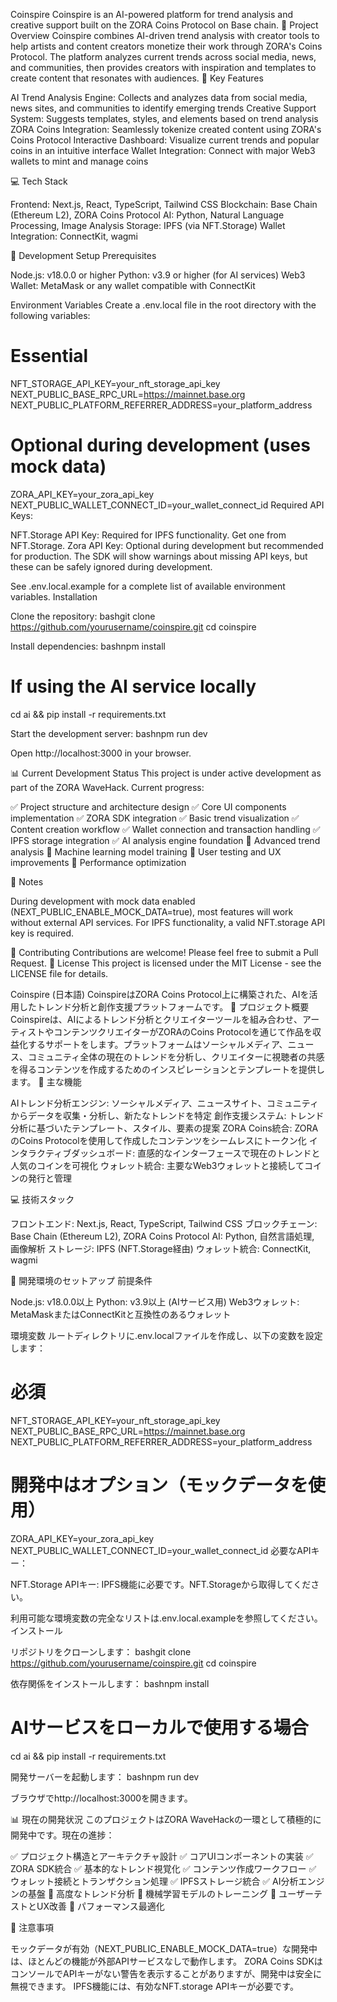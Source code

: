 Coinspire
Coinspire is an AI-powered platform for trend analysis and creative support built on the ZORA Coins Protocol on Base chain.
🌟 Project Overview
Coinspire combines AI-driven trend analysis with creator tools to help artists and content creators monetize their work through ZORA's Coins Protocol. The platform analyzes current trends across social media, news, and communities, then provides creators with inspiration and templates to create content that resonates with audiences.
🚀 Key Features

AI Trend Analysis Engine: Collects and analyzes data from social media, news sites, and communities to identify emerging trends
Creative Support System: Suggests templates, styles, and elements based on trend analysis
ZORA Coins Integration: Seamlessly tokenize created content using ZORA's Coins Protocol
Interactive Dashboard: Visualize current trends and popular coins in an intuitive interface
Wallet Integration: Connect with major Web3 wallets to mint and manage coins

💻 Tech Stack

Frontend: Next.js, React, TypeScript, Tailwind CSS
Blockchain: Base Chain (Ethereum L2), ZORA Coins Protocol
AI: Python, Natural Language Processing, Image Analysis
Storage: IPFS (via NFT.Storage)
Wallet Integration: ConnectKit, wagmi

🔧 Development Setup
Prerequisites

Node.js: v18.0.0 or higher
Python: v3.9 or higher (for AI services)
Web3 Wallet: MetaMask or any wallet compatible with ConnectKit

Environment Variables
Create a .env.local file in the root directory with the following variables:
# Essential
NFT_STORAGE_API_KEY=your_nft_storage_api_key
NEXT_PUBLIC_BASE_RPC_URL=https://mainnet.base.org
NEXT_PUBLIC_PLATFORM_REFERRER_ADDRESS=your_platform_address

# Optional during development (uses mock data)
ZORA_API_KEY=your_zora_api_key
NEXT_PUBLIC_WALLET_CONNECT_ID=your_wallet_connect_id
Required API Keys:

NFT.Storage API Key: Required for IPFS functionality. Get one from NFT.Storage.
Zora API Key: Optional during development but recommended for production. The SDK will show warnings about missing API keys, but these can be safely ignored during development.

See .env.local.example for a complete list of available environment variables.
Installation

Clone the repository:
bashgit clone https://github.com/yourusername/coinspire.git
cd coinspire

Install dependencies:
bashnpm install
# If using the AI service locally
cd ai && pip install -r requirements.txt

Start the development server:
bashnpm run dev

Open http://localhost:3000 in your browser.

📊 Current Development Status
This project is under active development as part of the ZORA WaveHack. Current progress:

✅ Project structure and architecture design
✅ Core UI components implementation
✅ ZORA SDK integration
✅ Basic trend visualization
✅ Content creation workflow
✅ Wallet connection and transaction handling
✅ IPFS storage integration
✅ AI analysis engine foundation
🚧 Advanced trend analysis
🚧 Machine learning model training
🚧 User testing and UX improvements
🚧 Performance optimization

📝 Notes

During development with mock data enabled (NEXT_PUBLIC_ENABLE_MOCK_DATA=true), most features will work without external API services.
For IPFS functionality, a valid NFT.storage API key is required.

🤝 Contributing
Contributions are welcome! Please feel free to submit a Pull Request.
📄 License
This project is licensed under the MIT License - see the LICENSE file for details.

Coinspire (日本語)
CoinspireはZORA Coins Protocol上に構築された、AIを活用したトレンド分析と創作支援プラットフォームです。
🌟 プロジェクト概要
Coinspireは、AIによるトレンド分析とクリエイターツールを組み合わせ、アーティストやコンテンツクリエイターがZORAのCoins Protocolを通じて作品を収益化するサポートをします。プラットフォームはソーシャルメディア、ニュース、コミュニティ全体の現在のトレンドを分析し、クリエイターに視聴者の共感を得るコンテンツを作成するためのインスピレーションとテンプレートを提供します。
🚀 主な機能

AIトレンド分析エンジン: ソーシャルメディア、ニュースサイト、コミュニティからデータを収集・分析し、新たなトレンドを特定
創作支援システム: トレンド分析に基づいたテンプレート、スタイル、要素の提案
ZORA Coins統合: ZORAのCoins Protocolを使用して作成したコンテンツをシームレスにトークン化
インタラクティブダッシュボード: 直感的なインターフェースで現在のトレンドと人気のコインを可視化
ウォレット統合: 主要なWeb3ウォレットと接続してコインの発行と管理

💻 技術スタック

フロントエンド: Next.js, React, TypeScript, Tailwind CSS
ブロックチェーン: Base Chain (Ethereum L2), ZORA Coins Protocol
AI: Python, 自然言語処理, 画像解析
ストレージ: IPFS (NFT.Storage経由)
ウォレット統合: ConnectKit, wagmi

🔧 開発環境のセットアップ
前提条件

Node.js: v18.0.0以上
Python: v3.9以上 (AIサービス用)
Web3ウォレット: MetaMaskまたはConnectKitと互換性のあるウォレット

環境変数
ルートディレクトリに.env.localファイルを作成し、以下の変数を設定します：
# 必須
NFT_STORAGE_API_KEY=your_nft_storage_api_key
NEXT_PUBLIC_BASE_RPC_URL=https://mainnet.base.org
NEXT_PUBLIC_PLATFORM_REFERRER_ADDRESS=your_platform_address

# 開発中はオプション（モックデータを使用）
ZORA_API_KEY=your_zora_api_key
NEXT_PUBLIC_WALLET_CONNECT_ID=your_wallet_connect_id
必要なAPIキー：

NFT.Storage APIキー: IPFS機能に必要です。NFT.Storageから取得してください。

利用可能な環境変数の完全なリストは.env.local.exampleを参照してください。
インストール

リポジトリをクローンします：
bashgit clone https://github.com/yourusername/coinspire.git
cd coinspire

依存関係をインストールします：
bashnpm install
# AIサービスをローカルで使用する場合
cd ai && pip install -r requirements.txt

開発サーバーを起動します：
bashnpm run dev

ブラウザでhttp://localhost:3000を開きます。

📊 現在の開発状況
このプロジェクトはZORA WaveHackの一環として積極的に開発中です。現在の進捗：

✅ プロジェクト構造とアーキテクチャ設計
✅ コアUIコンポーネントの実装
✅ ZORA SDK統合
✅ 基本的なトレンド視覚化
✅ コンテンツ作成ワークフロー
✅ ウォレット接続とトランザクション処理
✅ IPFSストレージ統合
✅ AI分析エンジンの基盤
🚧 高度なトレンド分析
🚧 機械学習モデルのトレーニング
🚧 ユーザーテストとUX改善
🚧 パフォーマンス最適化

📝 注意事項

モックデータが有効（NEXT_PUBLIC_ENABLE_MOCK_DATA=true）な開発中は、ほとんどの機能が外部APIサービスなしで動作します。
ZORA Coins SDKはコンソールでAPIキーがない警告を表示することがありますが、開発中は安全に無視できます。
IPFS機能には、有効なNFT.storage APIキーが必要です。
